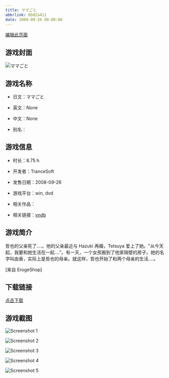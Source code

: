 ```yaml
---
title: ママごと
abbrlink: 6b02a411
date: 2008-09-26 00:00:00
---
```

[编辑此页面](https://github.com/ACG-3/ADV3-source/blob/main/source/_posts/Nightmare%20Knight%20%EF%BD%9E%E6%B7%AB%E8%BE%B1%E3%81%AE%E3%83%AC%E3%82%B8%E3%82%B9%E3%82%BF%E3%83%B3%E3%82%B9%EF%BD%9E.md)

## 游戏封面

![ママごと](https://pan.timero.xyz/d/onedrive/img_lib_001/Nightmare%20Knight%20%EF%BD%9E%E6%B7%AB%E8%BE%B1%E3%81%AE%E3%83%AC%E3%82%B8%E3%82%B9%E3%82%BF%E3%83%B3%E3%82%B9%EF%BD%9E_cover.avif)


## 游戏名称

- 日文：ママごと
- 英文：None
- 中文：None

- 别名：


## 游戏信息

- 时长：8.75 h
- 开发者：TranceSoft
- 发售日期：2008-09-26
- 游戏平台：win, dvd
- 相关作品：

- 相关链接：[vndb](https://vndb.org/v4491)


## 游戏简介

哲也的父亲死了....。他的父亲最近与 Hazuki 再婚，Tetsuya 爱上了她。"从今天起，我要和她生活在一起...."。有一天，一个女孩搬到了他家隔壁的房子。她的名字叫由香，实际上是哲也的母亲。就这样，哲也开始了和两个母亲的生活....。

[来自 ErogeShop]


## 下载链接

[点击下载](https://pan.timero.xyz/onedrive/adv_lib_001/Nightmare%20Knight%20%EF%BD%9E%E6%B7%AB%E8%BE%B1%E3%81%AE%E3%83%AC%E3%82%B8%E3%82%B9%E3%82%BF%E3%83%B3%E3%82%B9%EF%BD%9E)


## 游戏截图


![Screenshot 1](https://pan.timero.xyz/d/onedrive/img_lib_001/Nightmare%20Knight%20%EF%BD%9E%E6%B7%AB%E8%BE%B1%E3%81%AE%E3%83%AC%E3%82%B8%E3%82%B9%E3%82%BF%E3%83%B3%E3%82%B9%EF%BD%9E_Screenshot_1.avif)

![Screenshot 2](https://pan.timero.xyz/d/onedrive/img_lib_001/Nightmare%20Knight%20%EF%BD%9E%E6%B7%AB%E8%BE%B1%E3%81%AE%E3%83%AC%E3%82%B8%E3%82%B9%E3%82%BF%E3%83%B3%E3%82%B9%EF%BD%9E_Screenshot_2.avif)

![Screenshot 3](https://pan.timero.xyz/d/onedrive/img_lib_001/Nightmare%20Knight%20%EF%BD%9E%E6%B7%AB%E8%BE%B1%E3%81%AE%E3%83%AC%E3%82%B8%E3%82%B9%E3%82%BF%E3%83%B3%E3%82%B9%EF%BD%9E_Screenshot_3.avif)

![Screenshot 4](https://pan.timero.xyz/d/onedrive/img_lib_001/Nightmare%20Knight%20%EF%BD%9E%E6%B7%AB%E8%BE%B1%E3%81%AE%E3%83%AC%E3%82%B8%E3%82%B9%E3%82%BF%E3%83%B3%E3%82%B9%EF%BD%9E_Screenshot_4.avif)

![Screenshot 5](https://pan.timero.xyz/d/onedrive/img_lib_001/Nightmare%20Knight%20%EF%BD%9E%E6%B7%AB%E8%BE%B1%E3%81%AE%E3%83%AC%E3%82%B8%E3%82%B9%E3%82%BF%E3%83%B3%E3%82%B9%EF%BD%9E_Screenshot_5.avif)

